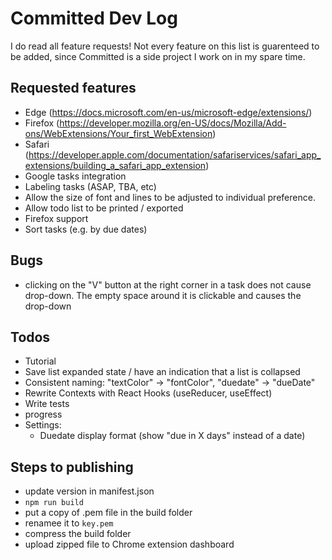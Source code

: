# Committed Dev Log
I do read all feature requests! Not every feature on this list is guarenteed to be added, since Committed is a side project I work on in my spare time.

## Requested features
- Edge (https://docs.microsoft.com/en-us/microsoft-edge/extensions/)
- Firefox (https://developer.mozilla.org/en-US/docs/Mozilla/Add-ons/WebExtensions/Your_first_WebExtension)
- Safari (https://developer.apple.com/documentation/safariservices/safari_app_extensions/building_a_safari_app_extension)
- Google tasks integration
- Labeling tasks (ASAP, TBA, etc)
- Allow the size of font and lines to be adjusted to individual preference.
- Allow todo list to be printed / exported
- Firefox support
- Sort tasks (e.g. by due dates)

## Bugs
- clicking on the "V" button at the right corner in a task does not cause drop-down. The empty space around it is clickable and causes the drop-down

## Todos
- Tutorial
- Save list expanded state / have an indication that a list is collapsed
- Consistent naming: "textColor" -> "fontColor", "duedate" -> "dueDate"
- Rewrite Contexts with React Hooks (useReducer, useEffect)
- Write tests
- progress
- Settings:
  - Duedate display format (show "due in X days" instead of a date)

## Steps to publishing
- update version in manifest.json
- `npm run build`
- put a copy of .pem file in the build folder
- renamee it to `key.pem`
- compress the build folder
- upload zipped file to Chrome extension dashboard